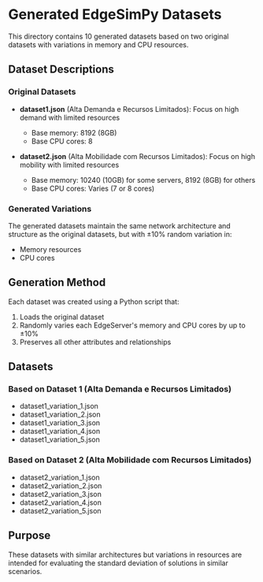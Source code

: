 # Generated EdgeSimPy Datasets

This directory contains 10 generated datasets based on two original datasets with variations in memory and CPU resources.

## Dataset Descriptions

### Original Datasets
- **dataset1.json** (Alta Demanda e Recursos Limitados): Focus on high demand with limited resources
  - Base memory: 8192 (8GB)
  - Base CPU cores: 8

- **dataset2.json** (Alta Mobilidade com Recursos Limitados): Focus on high mobility with limited resources
  - Base memory: 10240 (10GB) for some servers, 8192 (8GB) for others
  - Base CPU cores: Varies (7 or 8 cores)

### Generated Variations
The generated datasets maintain the same network architecture and structure as the original datasets, but with ±10% random variation in:
- Memory resources
- CPU cores

## Generation Method
Each dataset was created using a Python script that:
1. Loads the original dataset
2. Randomly varies each EdgeServer's memory and CPU cores by up to ±10%
3. Preserves all other attributes and relationships

## Datasets

### Based on Dataset 1 (Alta Demanda e Recursos Limitados)
- dataset1_variation_1.json
- dataset1_variation_2.json
- dataset1_variation_3.json
- dataset1_variation_4.json
- dataset1_variation_5.json

### Based on Dataset 2 (Alta Mobilidade com Recursos Limitados)
- dataset2_variation_1.json
- dataset2_variation_2.json
- dataset2_variation_3.json
- dataset2_variation_4.json
- dataset2_variation_5.json

## Purpose
These datasets with similar architectures but variations in resources are intended for evaluating the standard deviation of solutions in similar scenarios. 